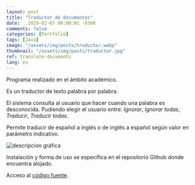 ```yaml
---
layout: post
title: "Traductor de documentos"
date:   2019-02-07 00:00:01 -0300
comments: false
categories: [Portfolio]
tags: [Java]
image: "/assets/img/posts/traductor.webp"
thumbnail: "/assets/img/posts/traductor.jpg"
ref: translate-documents
lang: es
---
```


Programa realizado en el ámbito académico.

Es un traductor de texto palabra por palabra. 

El sistema consulta al usuario que hacer cuando una palabra es 
desconocida. Pudiendo elegir el usuario entre: _Ignorar_, _Ignorar todas_, _Traducir_, _Traducir todas_.

Permite  traducir de español a inglés o de inglés a español según valor en parámetro indicativo.

![descripcion gráfica](https://docs.google.com/drawings/d/e/2PACX-1vQYp1lJji6DKABS1UKgpwqocQnBrO8jYMfIXCS8u_AbTD4F5PIpBwpeyOHvFLuXdTVuh388cjImaTjL/pub?w=960&h=720)

Instalación y forma de uso se especifica en el repositorio Github donde encuentra alojado.

Acceso al [código fuente](https://github.com/nahuelbrandan/paradigmas_java).
